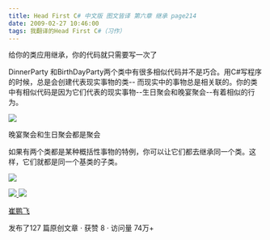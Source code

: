 ```yaml
---
title: Head First C# 中文版 图文皆译 第六章 继承 page214
date: 2009-02-27 10:46:00
tags: 我翻译的Head First C#（习作）
---
```

给你的类应用继承，你的代码就只需要写一次了

DinnerParty  和BirthDayParty两个类中有很多相似代码并不是巧合。用C#写程序的时候，总是会创建代表现实事物的类--
而现实中的事物总是相关联的。你的类中有相似代码是因为它们代表的现实事物--生日聚会和晚宴聚会--有着相似的行为。

![](https://p-blog.csdn.net/images/p_blog_csdn_net/cuipengfei1/EntryImages/20090227/2009-02-27_10-26-03.jpg)

晚宴聚会和生日聚会都是聚会

如果有两个类都是某种概括性事物的特例，你可以让它们都去继承同一个类。这样，它们就都是同一个基类的子类。

![](https://p-blog.csdn.net/images/p_blog_csdn_net/cuipengfei1/EntryImages/20090227/2009-02-27_10-33-33.jpg)



[ ![](https://profile.csdnimg.cn/5/2/5/3_cuipengfei1)
![](https://g.csdnimg.cn/static/user-reg-year/1x/11.png)
](https://blog.csdn.net/cuipengfei1)

[ 崔鹏飞 ](https://blog.csdn.net/cuipengfei1)

发布了127 篇原创文章  ·  获赞 8  ·  访问量 74万+

